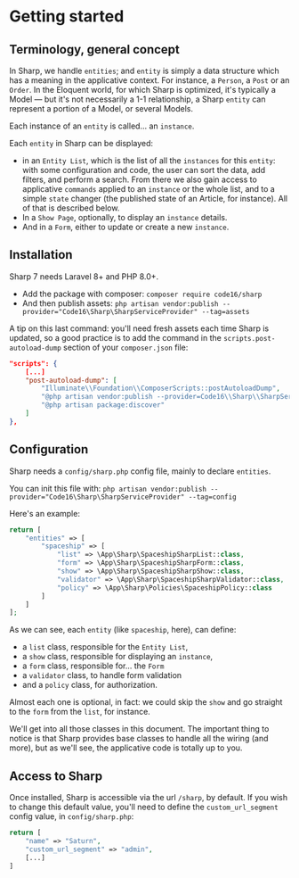 # Getting started

## Terminology, general concept

In Sharp, we handle `entities`; and `entity` is simply a data structure which has a meaning in the applicative context. For instance, a `Person`, a `Post` or an `Order`. In the Eloquent world, for which Sharp is optimized, it's typically a Model — but it's not necessarily a 1-1 relationship, a Sharp `entity` can represent a portion of a Model, or several Models.

Each instance of an `entity` is called... an `instance`.

Each `entity` in Sharp can be displayed:
- in an `Entity List`, which is the list of all the `instances` for this `entity`: with some configuration and code, the user can sort the data, add filters, and perform a search. From there we also gain access to applicative `commands` applied to an `instance` or the whole list, and to a simple `state` changer (the published state of an Article, for instance). All of that is described below.
- In a `Show Page`, optionally, to display an `instance` details.
- And in a `Form`, either to update or create a new `instance`.

## Installation

Sharp 7 needs Laravel 8+ and PHP 8.0+.

- Add the package with composer: `composer require code16/sharp`
- And then publish assets: `php artisan vendor:publish --provider="Code16\Sharp\SharpServiceProvider" --tag=assets`

A tip on this last command: you'll need fresh assets each time Sharp is updated, so a good practice is to add the command in the `scripts.post-autoload-dump` section of your `composer.json` file:

```json
"scripts": {
    [...]
    "post-autoload-dump": [
        "Illuminate\\Foundation\\ComposerScripts::postAutoloadDump",
        "@php artisan vendor:publish --provider=Code16\\Sharp\\SharpServiceProvider --tag=assets --force",
        "@php artisan package:discover"
    ]
},
```

## Configuration

Sharp needs a `config/sharp.php` config file, mainly to declare `entities`. 

You can init this file with: `php artisan vendor:publish --provider="Code16\Sharp\SharpServiceProvider" --tag=config`

Here's an example:

```php
return [
    "entities" => [
        "spaceship" => [
            "list" => \App\Sharp\SpaceshipSharpList::class,
            "form" => \App\Sharp\SpaceshipSharpForm::class,
            "show" => \App\Sharp\SpaceshipSharpShow::class,
            "validator" => \App\Sharp\SpaceshipSharpValidator::class,
            "policy" => \App\Sharp\Policies\SpaceshipPolicy::class
        ]
    ]
];
```

As we can see, each `entity` (like `spaceship`, here), can define:

- a `list` class, responsible for the `Entity List`,
- a `show` class, responsible for displaying an `instance`,
- a `form` class, responsible for... the `Form`
- a `validator` class, to handle form validation
- and a `policy` class, for authorization.

Almost each one is optional, in fact: we could skip the `show` and go straight to the `form` from the `list`, for instance. 

We'll get into all those classes in this document. The important thing to notice is that Sharp provides base classes to handle all the wiring (and more), but as we'll see, the applicative code is totally up to you.

## Access to Sharp

Once installed, Sharp is accessible via the url `/sharp`, by default. If you wish to change this default value, you'll need to define the `custom_url_segment` config value, in `config/sharp.php`:

```php
return [
    "name" => "Saturn",
    "custom_url_segment" => "admin",
    [...]
]
```